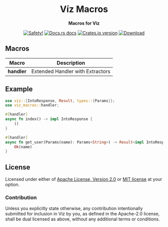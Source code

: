 <h1 align="center">Víz Macros</h1>

<div align="center">
  <p><strong>Macros for Viz</strong></p>
</div>

<div align="center">
  <!-- Safety -->
  <a href="/">
    <img src="https://img.shields.io/badge/-safety!-success?style=flat-square"
      alt="Safety!" /></a>
  <!-- Docs.rs docs -->
  <a href="https://docs.rs/viz-macros">
    <img src="https://img.shields.io/badge/docs-latest-blue.svg?style=flat-square"
      alt="Docs.rs docs" /></a>
  <!-- Crates version -->
  <a href="https://crates.io/crates/viz-macros">
    <img src="https://img.shields.io/crates/v/viz-macros.svg?style=flat-square"
    alt="Crates.io version" /></a>
  <!-- Downloads -->
  <a href="https://crates.io/crates/viz-macros">
    <img src="https://img.shields.io/crates/d/viz-macros.svg?style=flat-square"
      alt="Download" /></a>
</div>

## Macros

Macro                | Description
-------------------- | ------------
**handler**          | Extended Handler with Extractors

## Example

```rust
use viz::{IntoResponse, Result, types::{Params}};
use viz_macros::handler;

#[handler]
async fn index() -> impl IntoResponse {
    ()
}

#[handler]
async fn get_user(Params(name): Params<String>) -> Result<impl IntoResponse> {
    Ok(name)
}
```
## License

Licensed under either of [Apache License, Version 2.0](LICENSE-APACHE) or
[MIT license](LICENSE-MIT) at your option.

### Contribution

Unless you explicitly state otherwise, any contribution intentionally submitted 
for inclusion in Viz by you, as defined in the Apache-2.0 license, shall
be dual licensed as above, without any additional terms or conditions.